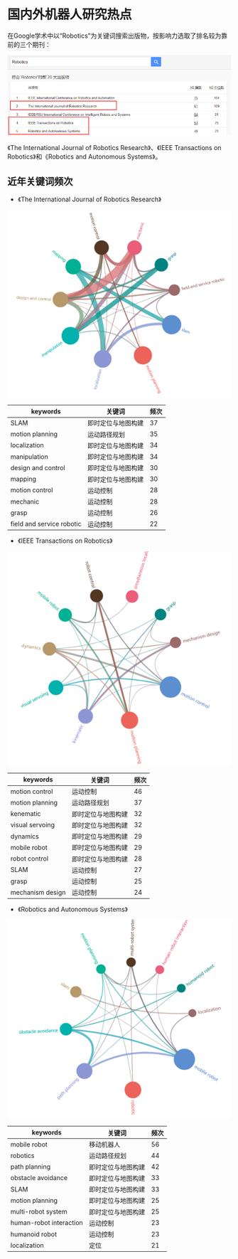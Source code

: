 # 国内外机器人研究热点

在Google学术中以“Robotics”为关键词搜索出版物，按影响力选取了排名较为靠前的三个期刊：

	
![title](https://raw.githubusercontent.com/XQLong/Logging/master/img/2019/07/12/1562931331110-1562931331115.png)


《The International Journal of Robotics Research》、《IEEE Transactions on Robotics》和《Robotics and Autonomous Systems》。

## 近年关键词频次

- 《The International Journal of Robotics Research》


![title](https://raw.githubusercontent.com/XQLong/Logging/master/img/2019/07/12/1562931574017-1562931574025.png)


|keywords|关键词|频次|
|-|-|-|
|SLAM|即时定位与地图构建|37|
|motion planning|运动路径规划|35|
|localization|即时定位与地图构建|34|
|manipulation|即时定位与地图构建|34|
|design and control|即时定位与地图构建|30|
|mapping|即时定位与地图构建|30|
|motion control|运动控制|28|
|mechanic|运动控制|28|
|grasp|运动控制|26|
|field and service robotic|运动控制|22|

- 《IEEE Transactions on Robotics》


![title](https://raw.githubusercontent.com/XQLong/Logging/master/img/2019/07/12/1562932178367-1562932178372.png)


|keywords|关键词|频次|
|-|-|-|
|motion control|运动控制|46|
|motion planning|运动路径规划|37|
|kenematic|即时定位与地图构建|32|
|visual servoing|即时定位与地图构建|32|
|dynamics|即时定位与地图构建|29|
|mobile robot|即时定位与地图构建|29|
|robot control|即时定位与地图构建|28|
|SLAM|运动控制|27|
|grasp|运动控制|25|
|mechanism design|运动控制|24|

- 《Robotics and Autonomous Systems》

<div align="center">

![title](https://raw.githubusercontent.com/XQLong/Logging/master/img/2019/07/12/1562933100925-1562933100930.png)

</div>

|keywords|关键词|频次|
|-|-|-|
|mobile robot|移动机器人|56|
|robotics|运动路径规划|44|
|path planning|即时定位与地图构建|42|
|obstacle avoidance|即时定位与地图构建|33|
|SLAM|即时定位与地图构建|33|
|motion planning|即时定位与地图构建|25|
|multi-robot system|即时定位与地图构建|25|
|human-robot interaction|运动控制|23|
|humanoid robot|运动控制|23|
|localization|定位|21|

